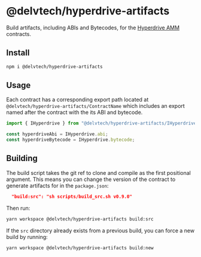 # @delvtech/hyperdrive-artifacts

Build artifacts, including ABIs and Bytecodes, for the [Hyperdrive
AMM](https://github.com/delvtech/hyperdrive) contracts.

## Install

```sh
npm i @delvtech/hyperdrive-artifacts
```

## Usage

Each contract has a corresponding export path located at
`@delvtech/hyperdrive-artifacts/ContractName` which includes an export named
after the contract with the its ABI and bytecode.

```ts
import { IHyperdrive } from "@delvtech/hyperdrive-artifacts/IHyperdrive";

const hyperdriveAbi = IHyperdrive.abi;
const hyperdriveBytecode = IHyperdrive.bytecode;
```

## Building

The build script takes the git ref to clone and compile as the first positional
argument. This means you can change the version of the contract to generate
artifacts for in the `package.json`:

```json
  "build:src": "sh scripts/build_src.sh v0.9.0"
```

Then run:

```sh
yarn workspace @delvtech/hyperdrive-artifacts build:src
```

If the `src` directory already exists from a previous build, you can force a new
build by running:

```sh
yarn workspace @delvtech/hyperdrive-artifacts build:new
```
